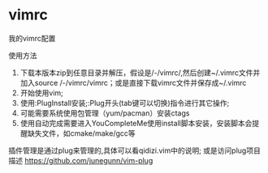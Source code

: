 # vimrc
我的vimrc配置

使用方法

1. 下载本版本zip到任意目录并解压，假设是/-/vimrc/,然后创建~/.vimrc文件并加入source /-/vimrc/vimrc；或是直接下载vimrc文件并保存成~/.vimrc
1. 开始使用vim;
1. 使用:PlugInstall安装;:Plug开头(tab键可以切换)指令进行其它操作;
1. 可能需要系统使用包管理（yum/pacman）安装ctags
1. 使用自动完成需要进入YouCompleteMe使用install脚本安装，安装脚本会提醒缺失文件，如cmake/make/gcc等


插件管理是通过plug来管理的,具体可以看qidizi.vim中的说明;
或是访问plug项目描述 https://github.com/junegunn/vim-plug


